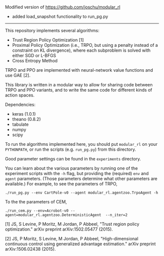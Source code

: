 Modified version of https://github.com/joschu/modular_rl

- added load_snapshot functionality to run_pg.py

-------


This repository implements several algorithms:

- Trust Region Policy Optimization [1]
- Proximal Policy Optimization (i.e., TRPO, but using a penalty instead of a constraint on KL divergence), where each subproblem is solved with either SGD or L-BFGS
- Cross Entropy Method

TRPO and PPO are implemented with neural-network value functions and use GAE [2].


This library is written in a modular way to allow for sharing code between TRPO and PPO variants, and to write the same code for different kinds of action spaces.

Dependencies:

- keras (1.0.1)
- theano (0.8.2)
- tabulate
- numpy
- scipy


To run the algorithms implemented here, you should put `modular_rl` on your `PYTHONPATH`, or run the scripts (e.g. `run_pg.py`) from this directory.

Good parameter settings can be found in the `experiments` directory.

You can learn about the various parameters by running one of the experiment scripts with the `-h` flag, but providing the (required) `env` and `agent` parameters. (Those parameters determine what other parameters are available.) For example, to see the parameters of TRPO,

    ./run_pg.py --env CartPole-v0 --agent modular_rl.agentzoo.TrpoAgent -h

To the the parameters of CEM,

    ./run_cem.py --env=Acrobot-v0 --agent=modular_rl.agentzoo.DeterministicAgent  --n_iter=2


[1] JS, S Levine, P Moritz, M Jordan, P Abbeel, "Trust region policy optimization." arXiv preprint arXiv:1502.05477 (2015).

[2] JS, P Moritz, S Levine, M Jordan, P Abbeel, "High-dimensional continuous control using generalized advantage estimation." arXiv preprint arXiv:1506.02438 (2015).

